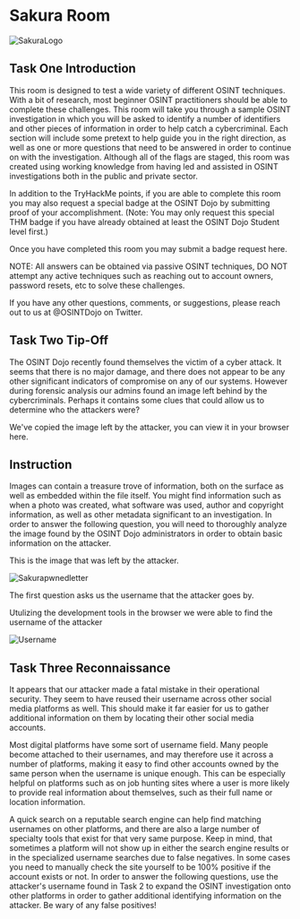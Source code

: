# Sakura Room 
![SakuraLogo](https://user-images.githubusercontent.com/104222482/165376125-fc8f7719-8a64-4754-aa31-fbdb1623dafd.png)

## Task One Introduction 
This room is designed to test a wide variety of different OSINT techniques. With a bit of research, most beginner OSINT practitioners should be able to complete these challenges. This room will take you through a sample OSINT investigation in which you will be asked to identify a number of identifiers and other pieces of information in order to help catch a cybercriminal. Each section will include some pretext to help guide you in the right direction, as well as one or more questions that need to be answered in order to continue on with the investigation. Although all of the flags are staged, this room was created using working knowledge from having led and assisted in OSINT investigations both in the public and private sector. 

In addition to the TryHackMe points, if you are able to complete this room you may also request a special badge at the OSINT Dojo by submitting proof of your accomplishment. (Note: You may only request this special THM badge if you have already obtained at least the OSINT Dojo Student level first.)

Once you have completed this room you may submit a badge request here.

NOTE: All answers can be obtained via passive OSINT techniques, DO NOT attempt any active techniques such as reaching out to account owners, password resets, etc to solve these challenges.

If you have any other questions, comments, or suggestions, please reach out to us at @OSINTDojo on Twitter.

## Task Two Tip-Off
The OSINT Dojo recently found themselves the victim of a cyber attack. It seems that there is no major damage, and there does not appear to be any other significant indicators of compromise on any of our systems. However during forensic analysis our admins found an image left behind by the cybercriminals. Perhaps it contains some clues that could allow us to determine who the attackers were? 

We've copied the image left by the attacker, you can view it in your browser here.
## Instruction
Images can contain a treasure trove of information, both on the surface as well as embedded within the file itself. You might find information such as when a photo was created, what software was used, author and copyright information, as well as other metadata significant to an investigation. In order to answer the following question, you will need to thoroughly analyze the image found by the OSINT Dojo administrators in order to obtain basic information on the attacker.

This is the image that was left by the attacker. 

![Sakurapwnedletter](https://user-images.githubusercontent.com/104222482/165377362-4bd3bf2d-1232-4dd7-bc9f-0254a26847f5.png)

The first question asks us the username that the attacker goes by.

Utulizing the development tools in the browser we were able to find the username of the attacker

![Username](https://user-images.githubusercontent.com/104222482/165377908-acef432c-03bc-4c04-8cac-4c6e37716e9c.png)

## Task Three Reconnaissance
It appears that our attacker made a fatal mistake in their operational security. They seem to have reused their username across other social media platforms as well. This should make it far easier for us to gather additional information on them by locating their other social media accounts.

Most digital platforms have some sort of username field. Many people become attached to their usernames, and may therefore use it across a number of platforms, making it easy to find other accounts owned by the same person when the username is unique enough. This can be especially helpful on platforms such as on job hunting sites where a user is more likely to provide real information about themselves, such as their full name or location information.

A quick search on a reputable search engine can help find matching usernames on other platforms, and there are also a large number of specialty tools that exist for that very same purpose. Keep in mind, that sometimes a platform will not show up in either the search engine results or in the specialized username searches due to false negatives. In some cases you need to manually check the site yourself to be 100% positive if the account exists or not. In order to answer the following questions, use the attacker's username found in Task 2 to expand the OSINT investigation onto other platforms in order to gather additional identifying information on the attacker. Be wary of any false positives!
